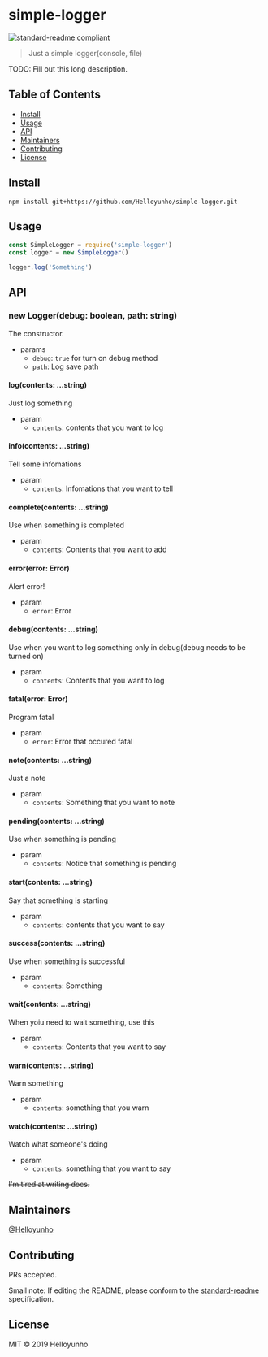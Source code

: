 # simple-logger

[![standard-readme compliant](https://img.shields.io/badge/standard--readme-OK-green.svg?style=flat-square)](https://github.com/RichardLitt/standard-readme)

> Just a simple logger(console, file)

TODO: Fill out this long description.

## Table of Contents

- [Install](#install)
- [Usage](#usage)
- [API](#api)
- [Maintainers](#maintainers)
- [Contributing](#contributing)
- [License](#license)

## Install

```
npm install git+https://github.com/Helloyunho/simple-logger.git
```

## Usage

```js
const SimpleLogger = require('simple-logger')
const logger = new SimpleLogger()

logger.log('Something')

```

## API

### new Logger(debug: boolean, path: string)

The constructor.

* params
  * `debug`: `true` for turn on debug method
  * `path`: Log save path

#### log(contents: ...string)

Just log something

* param
  * `contents`: contents that you want to log

#### info(contents: ...string)

Tell some infomations

* param
  * `contents`: Infomations that you want to tell

#### complete(contents: ...string)

Use when something is completed

* param
  * `contents`: Contents that you want to add

#### error(error: Error)

Alert error!

* param
  * `error`: Error

#### debug(contents: ...string)

Use when you want to log something only in debug(debug needs to be turned on)

* param
  * `contents`: Contents that you want to log

#### fatal(error: Error)

Program fatal

* param
  * `error`: Error that occured fatal

#### note(contents: ...string)

Just a note

* param
  * `contents`: Something that you want to note

#### pending(contents: ...string)

Use when something is pending

* param
  * `contents`: Notice that something is pending

#### start(contents: ...string)

Say that something is starting

* param
  * `contents`: contents that you want to say

#### success(contents: ...string)

Use when something is successful

* param
  * `contents`: Something

#### wait(contents: ...string)

When yoiu need to wait something, use this

* param
  * `contents`: Contents that you want to say

#### warn(contents: ...string)

Warn something

* param
  * `contents`: something that you warn

#### watch(contents: ...string)

Watch what someone's doing

* param
  * `contents`: something that you want to say

~~I'm tired at writing docs.~~

## Maintainers

[@Helloyunho](https://github.com/Helloyunho)

## Contributing

PRs accepted.

Small note: If editing the README, please conform to the [standard-readme](https://github.com/RichardLitt/standard-readme) specification.

## License

MIT © 2019 Helloyunho
